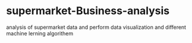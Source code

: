 # supermarket-Business-analysis
analysis of supermarket data and perform data visualization and different machine lerning algorithem
